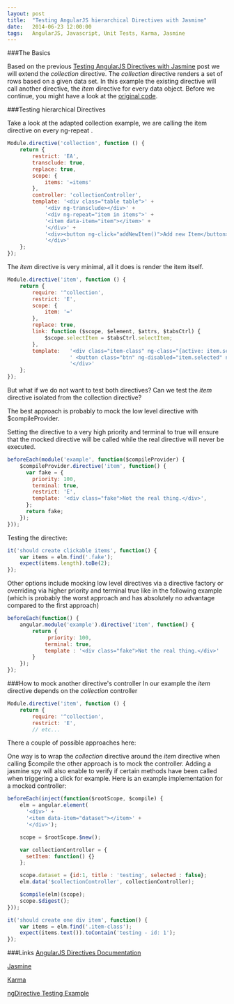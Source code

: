 ```yaml
---
layout: post
title:  "Testing AngularJS hierarchical Directives with Jasmine"
date:   2014-06-23 12:00:00
tags:   AngularJS, Javascript, Unit Tests, Karma, Jasmine
---
```


###The Basics

Based on the previous [Testing AngularJS Directives with Jasmine](http://busypeoples.github.io/post/testing-angularjs-directives) post we will extend the _collection_ directive.
The _collection_ directive renders a set of rows based on a given data set.
In this example the existing directive will call another directive, the _item_ directive for every data object.
Before we continue, you might have a look at the [original code](http://plnkr.co/edit/c3YAZRfGju7IWlOnoBrH).

###Testing hierarchical Directives

Take a look at the adapted collection example, we are calling the item directive on every ng-repeat _<item data-item="item"></item>_.

```javascript
Module.directive('collection', function () {
	return {
		restrict: 'EA',
		transclude: true,
		replace: true,
		scope: {
			items: '=items'
		},
		controller: 'collectionController',
		template: '<div class="table table">' +
			'<div ng-transclude></div>' +
			'<div ng-repeat="item in items">' +
			'<item data-item="item"></item>' +
			'</div>' +
			'<div><button ng-click="addNewItem()">Add new Item</button></div>' +
			'</div>'
	};
});
```

The _item_ directive is very minimal, all it does is render the item itself.

```javascript
Module.directive('item', function () {
	return {
		require: '^collection',
		restrict: 'E',
		scope: {
			item: '='
		},
		replace: true,
		link: function ($scope, $element, $attrs, $tabsCtrl) {
			$scope.selectItem = $tabsCtrl.selectItem;
		},
		template:   '<div class="item-class" ng-class="{active: item.selected}">{{ item.title }} - id: {{ item.id }}' +
					' <button class="btn" ng-disabled="item.selected" ng-click="selectItem(item)">Set Active</button>' +
					'</div>'
	};
});
```

But what if we do not want to test both directives? Can we test the _item_ directive isolated from the collection directive?

The best approach is probably to mock the low level directive with $compileProvider.

Setting the directive to a very high priority and terminal to true will ensure that the mocked directive will be called while the real directive will never be executed.

```javascript
beforeEach(module('example', function($compileProvider) {
	$compileProvider.directive('item', function() {
	  var fake = {
	    priority: 100,
	    terminal: true,
	    restrict: 'E',
	    template: '<div class="fake">Not the real thing.</div>',
	  };
	  return fake;
	});
}));
```

Testing the directive:

```javascript
it('should create clickable items', function() {
	var items = elm.find('.fake');
	expect(items.length).toBe(2);
});
```

Other options include mocking low level directives via a directive factory
or overriding via higher priority and terminal true like in the following example
(which is probably the worst approach and has absolutely no advantage compared to the first approach)

```javascript
beforeEach(function() {
	angular.module('example').directive('item', function() {
		return {
			 priority: 100,
			terminal: true,
			template : '<div class="fake">Not the real thing.</div>'
		}
	});
});
```

###How to mock another directive's controller
In our example the _item_ directive depends on the _collection_ controller

```javascript
Module.directive('item', function () {
	return {
		require: '^collection',
		restrict: 'E',
		// etc...
```

There a couple of possible approaches here:

One way is to wrap the _collection_ directive around the _item_ directive when calling $compile the other approach is to mock the controller. Adding a jasmine spy will also enable to verify if certain methods have been called when triggering a click for example. Here is an example implementation for a mocked controller:

```javascript
beforeEach(inject(function($rootScope, $compile) {
	elm = angular.element(
	  '<div>' +
	  '<item data-item="dataset"></item>' +
	  '</div>');

	scope = $rootScope.$new();

	var collectionController = {
	  setItem: function() {}
	};

	scope.dataset = {id:1, title : 'testing', selected : false};
	elm.data('$collectionController', collectionController);

	$compile(elm)(scope);
	scope.$digest();
}));

it('should create one div item', function() {
	var items = elm.find('.item-class');
	expect(items.text()).toContain('testing - id: 1');
});
```

###Links
[AngularJS Directives Documentation](https://docs.angularjs.org/guide/directive)

[Jasmine](http://jasmine.github.io/)

[Karma](http://karma-runner.github.io/0.12/index.html)

[ngDirective Testing Example](https://github.com/vojtajina/ng-directive-testing/)
